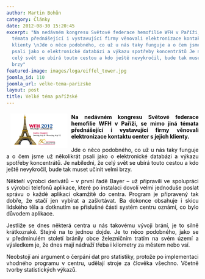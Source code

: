 ```yaml
---
author: Martin Bohůn
category: Články
date: 2012-08-30 15:20:45
excerpt: "Na nedávném kongresu Světové federace hemofilie WFH v Paříži, se mimo jiná
  témata přednášející i vystavující firmy věnovali elektronizace kontaktu center s jejich
  klienty \nJde o něco podobného, co už u nás taky funguje a o čem jsme už několikrát
  psali jako o elektronické databázi a výkazu spotřeby koncentrátů Je nabíledni, že
  celý svět se ubírá touto cestou a kdo ještě nevykročil, bude tak muset učinit velmi
  brzy"
featured-image: images/loga/eiffel_tower.jpg
joomla_id: 110
joomla_url: velke-tema-parizske
layout: post
title: Velké téma pařížské
---
```


<h4 style="text-align: justify;"><img src="images/loga/eiffel_tower.jpg" border="0" width="150" height="90" style="border: 0px currentColor; margin-right: 10px; margin-left: 10px; float: left;" /><span style="color: #000000;">Na nedávném kongresu Světové federace hemofilie WFH v Paříži, se mimo jiná témata přednášející i vystavující firmy věnovali elektronizace kontaktu center s jejich klienty. </span></h4>
<p style="text-align: justify;"><span style="color: #000000;">Jde o něco podobného, co už u nás taky funguje a o čem jsme už několikrát psali jako o elektronické databázi a výkazu spotřeby koncentrátů. Je nabíledni, že celý svět se ubírá touto cestou a kdo ještě nevykročil, bude tak muset učinit velmi brzy.</span></p>

<p style="text-align: justify;"><span style="color: #000000;">Někteří výrobci derivátů – v první řadě Bayer – už připravili ve spolupráci s výrobci telefonů aplikace, které po instalaci dovolí velmi jednoduše poslat správu o každé aplikaci okamžitě do centra. Program je připravený tak dobře, že stačí jen vybírat a zaškrtávat. Ba dokonce obsahuje i skicu lidského těla a dotknutím se příslušné části systém centru oznámí, co bylo důvodem aplikace.</span></p>
<p style="text-align: justify;"><span style="color: #000000;">Jestliže se dnes některá centra u nás takovému vývoji brání, je to silně krátkozraké. Stejné na to jednou dojde. Je to něco podobného, jako se v předminulém století bránily obce železničním tratím na svém území a výsledkem je, že dnes mají nádraží třeba i kilometry za městem nebo vsí.</span></p>
<p style="text-align: justify;"><span style="color: #000000;">Neobstojí ani argument o čerpání dat pro statistiky, protože po implementaci vhodného programu v centru, udělají stroje za člověka všechno. Včetně tvorby statistických výkazů</span>.</p>